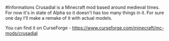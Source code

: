 #Informations
Crusadial is a Minecraft mod based around medieval times. For now it's in state of Alpha so it doesn't has too many things in it. For sure one day I'll make a remake of it with actual models.

You can find it on CurseForge - https://www.curseforge.com/minecraft/mc-mods/crusadial
